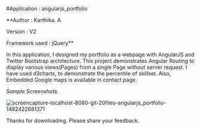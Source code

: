 #Application : angularjs_portfolio

**Author		: Karthika. A

Version		: V2

Framework used	: jQuery**


In this application, I designed my portfolio as a webpage with AngularJS and Twitter Bootstrap architecture.
This project demonstrates Angular Routing to display various views(Pages) from a single Page without server request.
I have used d3charts, to demonstrate the percentile of skillset.
Also, Embedded Google maps is available in contact page.

*Sample Screenshots.*

![screencapture-localhost-8080-git-20files-angularjs_portfolio-1482422681371](https://cloud.githubusercontent.com/assets/23666004/21439962/3ea21472-c856-11e6-82d7-99429d1f6571.png)

Thanks for downloading.
Please share your feedback.
